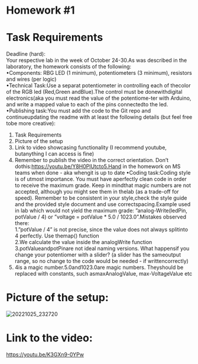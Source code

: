 # Homework #1  

# Task Requirements
Deadline (hard):    
Your respective lab in the week of October 24-30.As was described in the laboratory, the homework consists of the following:  
•Components:  RBG  LED  (1  minimum),  potentiometers  (3  minimum), resistors and wires (per logic)  
•Technical Task:Use a separat potentiometer in controlling each of thecolor of the RGB led (Red,Green andBlue).The control must be donewithdigital electronics(aka you must read the value of the potentiome-ter with Arduino, and write a mapped value to each of the pins connectedto the led.  
•Publishing task:You must add the code to the Git repo and continueupdating the readme with at least the following details (but feel free tobe more creative):  
1.  Task Requirements  
2.  Picture of the setup  
3.  Link to video showcasing functionality (I recommend youtube,  butanything I can access is fine)  
4.  Remember to publish the video in the correct orientation.  Don’t dothis:https://youtu.be/Y8H0PlUtcto5.Hand in the homework on MS teams when done - aka whengit is up to date  •Coding task:Coding style is of utmost importance.  You must have aperfectly clean code in order to receive the maximum grade.  Keep in mindthat magic numbers are not accepted, although you might see them in thelab (as a trade-off for speed).  Remember to be consistent in your style,check  the  style  guide  and  the  provided  style  document  and  use  correctspacing.Example used in lab which would not yield the maximum grade:  ”analog-Write(ledPin, potValue / 4) or ”voltage = potValue * 5.0 / 1023.0”.Mistakes observed there:  
1.”potValue / 4” is not precise, since the value does not always splitinto 4 perfectly.  Use themap() function    
2.We calculate the value inside the analogWrite function   
3.potValueandpotPinare not ideal naming versions. What happensif you change your potentiomer with a slider?  (a slider has the sameoutput range, so no change to the code would be needed - if writtencorrectly)
4. 4is  a  magic  number.5.0and1023.0are  magic  numbers.   Theyshould be replaced with constants, such asmaxAnalogValue, max-VoltageValue etc  

# Picture of the setup:
![20221025_232720](https://user-images.githubusercontent.com/79162778/197879955-f770254f-0910-49e1-a922-af982c2cc92c.jpg)
# Link to the video:
 https://youtu.be/K3GXn9-0YPw
